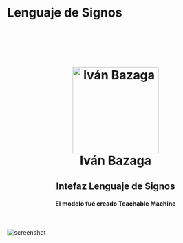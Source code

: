 ﻿# Lenguaje de Signos
  <br>
 <h1 align="center">
  <br>
  <a href="http://astrotenerife.com"><img src="https://avatars.githubusercontent.com/u/97960300?v=4" alt="Iván Bazaga" width="200"></a>
  <br>
  Iván Bazaga
  <br>
</h1>

<h2 align="center">Intefaz Lenguaje de Signos</h2> 
<h4 align="center">El modelo fué creado Teachable Machine </h4> 
<a href="https://teachablemachine.withgoogle.com/"

<p align="center">


  </a>

</p>
  <br>
  
  ![screenshot](https://github.com/IvBanzaga/Hospital/blob/main/11.PNG)
  <br>


